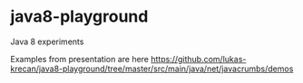 java8-playground
================

Java 8 experiments

Examples from presentation are here https://github.com/lukas-krecan/java8-playground/tree/master/src/main/java/net/javacrumbs/demos
